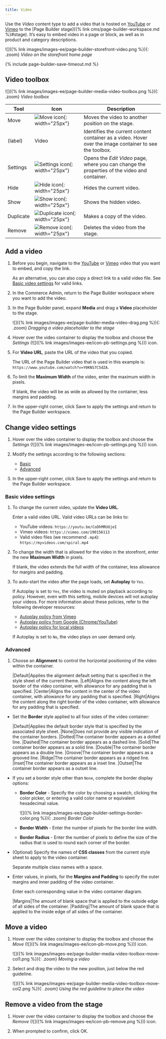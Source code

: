 ```yaml
---
title: Video
---
```


Use the _Video_ content type to add a video that is hosted on [YouTube][1] or [Vimeo][2] to the [Page Builder stage]({% link cms/page-builder-workspace.md %}#stage). It’s easy to embed video in a page or block, as well as in product and category descriptions.

![]({% link images/images-ee/page-builder-storefront-video.png %}){: .zoom}
_Video on the storefront home page_

{% include page-builder-save-timeout.md %}

## Video toolbox

![]({% link images/images-ee/page-builder-media-video-toolbox.png %}){: .zoom}
_Video toolbox_

|Tool|Icon|Description|
|--- |--- |--- |
|Move|![Move icon]({{site.baseurl}}/images/images-ee/icon-pb-move.png){: width="25px"}|Moves the video to another position on the stage.|
|(label)|Video|Identifies the current content container as a video. Hover over the image container to see the toolbox.|
|Settings|![Settings icon]({{site.baseurl}}/images/images-ee/icon-pb-settings.png){: width="25px"}|Opens the _Edit Video_ page, where you can change the properties of the video and container.|
|Hide|![Hide icon]({{site.baseurl}}/images/images-ee/icon-pb-hide.png){: width="25px"}|Hides the current video.|
|Show|![Show icon]({{site.baseurl}}/images/images-ee/icon-pb-show.png){: width="25px"}|Shows the  hidden video.|
|Duplicate|![Duplicate icon]({{site.baseurl}}/images/images-ee/icon-pb-duplicate.png){: width="25px"}|Makes a copy of the video.|
|Remove|![Remove icon]({{site.baseurl}}/images/images-ee/icon-pb-remove.png){: width="25px"}|Deletes the video from the stage.|

## Add a video

1. Before you begin, navigate to the [YouTube][1] or [Vimeo][2] video that you want to embed, and copy the link.

   As an alternative, you can also copy a direct link to a valid video file. See [Basic video settings](#basic-video-settings) for valid links.

1. In the Commerce Admin, return to the Page Builder workspace where you want to add the video.

1. In the Page Builder panel, expand **Media** and drag a **Video** placeholder to the stage.

   ![]({% link images/images-ee/page-builder-media-video-drag.png %}){: .zoom}
   _Dragging a video placeholder to the stage_

1. Hover over the video container to display the toolbox and choose the _Settings_ (![]({% link images/images-ee/icon-pb-settings.png %})) icon.

1. For **Video URL**, paste the URL of the video that you copied.

   The URL of the Page Builder video that is used in this example is: `https://www.youtube.com/watch?v=Y0KNS7C5dZA`.

1. To limit the **Maximum Width** of the video, enter the maximum width in pixels.

   If blank, the video will be as wide as allowed by the container, less margins and padding.

1. In the upper-right corner, click <span class="btn">Save</span> to apply the settings and return to the Page Builder workspace.

## Change video settings

1. Hover over the video container to display the toolbox and choose the _Settings_ (![]({% link images/images-ee/icon-pb-settings.png %})) icon.

1. Modify the settings according to the following sections:

   - [Basic](#basic-video-settings)
   - [Advanced](#advanced)

1. In the upper-right corner, click <span class="btn">Save</span> to apply the settings and return to the Page Builder workspace.

### Basic video settings

1. To change the current video, update the **Video URL**.

   Enter a valid video URL. Valid video URLs can be links to:

   - YouTube videos: `https://youtu.be/CoDhMRUUjeI`
   - Vimeo videos: `https://vimeo.com/190156113`
   - Valid video files (we recommend `.mp4`): `https://myvideos.com/spiral.mp4`

1. To change the width that is allowed for the video in the storefront, enter the new **Maximum Width** in pixels.

   If blank, the video extends the full width of the container, less allowance for margins and padding.

1. To auto-start the video after the page loads, set **Autoplay** to `Yes`.

   If Autoplay is set to `Yes`, the video is muted on playback according to policy. However, even with this setting, mobile devices will not autoplay your videos. For more information about these policies, refer to the following developer resources:

   - [Autoplay policy from Vimeo](https://vimeo.zendesk.com/hc/en-us/articles/115004485728-Autoplaying-and-looping-embedded-videos)
   - [Autoplay policy from Google (Chrome/YouTube)](https://developers.google.com/web/updates/2017/09/autoplay-policy-changes)
   - [Autoplay policy for local videos](https://developer.mozilla.org/en-US/docs/Web/Media/Autoplay_guide)

   If Autoplay is set to `No`, the video plays on user demand only.

### Advanced

1. Choose an **Alignment** to control the horizontal positioning of the video within the container.

   |Default|Applies the alignment default setting that is specified in the style sheet of the current theme.
   |Left|Aligns the content along the left border of the video container, with allowance for any padding that is specified.
   |Center|Aligns the content in the center of the video container, with allowance for any padding that is specified.
   |Right|Aligns the content along the right border of the video container, with allowance for any padding that is specified.

- Set the **Border** style applied to all four sides of the video container:

   |Default|Applies the default border style that is specified by the associated style sheet.
   |None|Does not provide any visible indication of the container borders.
   |Dotted|The container border appears as a dotted line.
   |Dashed|The container border appears as a dashed line.
   |Solid|The container border appears as a solid line.
   |Double|The container border appears as a double line.
   |Groove|The container border appears as a grooved line.
   |Ridge|The container border appears as a ridged line.
   |Inset|The container border appears as a inset line.
   |Outset|The container border appears as a outset line.

- If you set a border style other than `None`, complete the border display options:

   - **Border Color** - Specify the color by choosing a swatch, clicking the color picker, or entering a valid color name or equivalent hexadecimal value.

      ![]({% link images/images-ee/page-builder-settings-border-color.png %}){: .zoom}
      _Border Color_

   - **Border Width** - Enter the number of pixels for the border line width.

   - **Border Radius** - Enter the number of pixels to define the size of the radius that is used to round each corner of the border.

- (Optional) Specify the names of **CSS classes** from the current style sheet to apply to the video container.

   Separate multiple class names with a space.

- Enter values, in pixels, for the **Margins and Padding** to specify the outer margins and inner padding of the video container.

   Enter each corresponding value in the video container diagram.

   |Margins|The amount of blank space that is applied to the outside edge of all sides of the container.
   |Padding|The amount of blank space that is applied to the inside edge of all sides of the container.

## Move a video

1. Hover over the video container to display the toolbox and choose the _Move_ (![]({% link images/images-ee/icon-pb-move.png %})) icon.

   ![]({% link images/images-ee/page-builder-media-video-toolbox-move-col1.png %}){: .zoom}
   _Moving a video_

1. Select and drag the video to the new position, just below the red guideline.

   ![]({% link images/images-ee/page-builder-media-video-toolbox-move-col2.png %}){: .zoom}
   _Using the red guideline to place the video_

## Remove a video from the stage

1. Hover over the video container to display the toolbox and choose the _Remove_ (![]({% link images/images-ee/icon-pb-remove.png %})) icon.

1. When prompted to confirm, click <span class="btn">OK</span>.

[1]: https://www.youtube.com/
[2]: https://vimeo.com/
